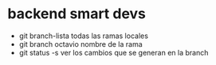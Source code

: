    <h1> backend smart devs </h1>
<ul> 
<li>git branch-lista todas las ramas locales </li> 
<li> git branch octavio nombre de la rama </li> 
<li> git status -s ver los cambios que se generan en la branch </li>
</ul>











